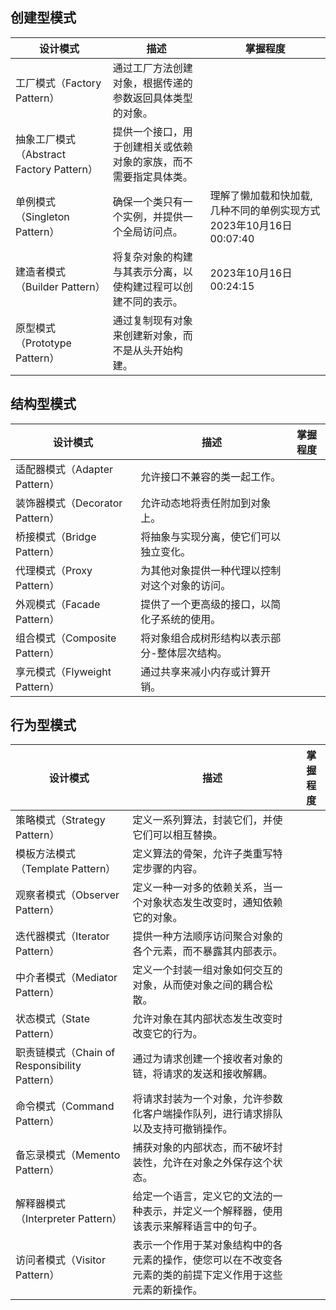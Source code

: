 ## 创建型模式
| 设计模式                           | 描述                               | 掌握程度                                      |
|----------------------------------|------------------------------------|-------------------------------------------|
| 工厂模式（Factory Pattern）          | 通过工厂方法创建对象，根据传递的参数返回具体类型的对象。        |                                           |
| 抽象工厂模式（Abstract Factory Pattern） | 提供一个接口，用于创建相关或依赖对象的家族，而不需要指定具体类。 |                                           |
| 单例模式（Singleton Pattern）         | 确保一个类只有一个实例，并提供一个全局访问点。              | 理解了懒加载和快加载,几种不同的单例实现方式2023年10月16日00:07:40 |
| 建造者模式（Builder Pattern）         | 将复杂对象的构建与其表示分离，以使构建过程可以创建不同的表示。   | 2023年10月16日00:24:15                       |
| 原型模式（Prototype Pattern）         | 通过复制现有对象来创建新对象，而不是从头开始构建。           |                                           |

## 结构型模式
| 设计模式                         | 描述                                   | 掌握程度 |
|--------------------------------|----------------------------------------|---------|
| 适配器模式（Adapter Pattern）       | 允许接口不兼容的类一起工作。                 |         |
| 装饰器模式（Decorator Pattern）      | 允许动态地将责任附加到对象上。              |         |
| 桥接模式（Bridge Pattern）         | 将抽象与实现分离，使它们可以独立变化。        |         |
| 代理模式（Proxy Pattern）          | 为其他对象提供一种代理以控制对这个对象的访问。   |         |
| 外观模式（Facade Pattern）         | 提供了一个更高级的接口，以简化子系统的使用。     |         |
| 组合模式（Composite Pattern）       | 将对象组合成树形结构以表示部分-整体层次结构。    |         |
| 享元模式（Flyweight Pattern）       | 通过共享来减小内存或计算开销。                 |         |

## 行为型模式
| 设计模式                             | 描述                                        | 掌握程度 |
|------------------------------------|---------------------------------------------|---------|
| 策略模式（Strategy Pattern）           | 定义一系列算法，封装它们，并使它们可以相互替换。           |         |
| 模板方法模式（Template Pattern）       | 定义算法的骨架，允许子类重写特定步骤的内容。              |         |
| 观察者模式（Observer Pattern）         | 定义一种一对多的依赖关系，当一个对象状态发生改变时，通知依赖它的对象。 |         |
| 迭代器模式（Iterator Pattern）         | 提供一种方法顺序访问聚合对象的各个元素，而不暴露其内部表示。     |         |
| 中介者模式（Mediator Pattern）          | 定义一个封装一组对象如何交互的对象，从而使对象之间的耦合松散。      |         |
| 状态模式（State Pattern）             | 允许对象在其内部状态发生改变时改变它的行为。                  |         |
| 职责链模式（Chain of Responsibility Pattern） | 通过为请求创建一个接收者对象的链，将请求的发送和接收解耦。        |         |
| 命令模式（Command Pattern）           | 将请求封装为一个对象，允许参数化客户端操作队列，进行请求排队以及支持可撤销操作。 |         |
| 备忘录模式（Memento Pattern）          | 捕获对象的内部状态，而不破坏封装性，允许在对象之外保存这个状态。   |         |
| 解释器模式（Interpreter Pattern）        | 给定一个语言，定义它的文法的一种表示，并定义一个解释器，使用该表示来解释语言中的句子。 |         |
| 访问者模式（Visitor Pattern）          | 表示一个作用于某对象结构中的各元素的操作，使您可以在不改变各元素的类的前提下定义作用于这些元素的新操作。   |         |
